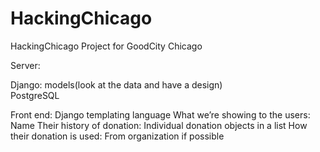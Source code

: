 # HackingChicago
HackingChicago Project for GoodCity Chicago



Server:


Django:
models(look at the data and have a design)	
PostgreSQL


Front end:
Django templating language
What we’re showing to the users:
Name
Their history of donation:
Individual donation objects in a list
How their donation is used:
From organization if possible
